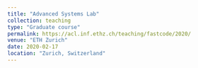 ```yaml
---
title: "Advanced Systems Lab"
collection: teaching
type: "Graduate course"
permalink: https://acl.inf.ethz.ch/teaching/fastcode/2020/
venue: "ETH Zurich"
date: 2020-02-17
location: "Zurich, Switzerland"
---
```


